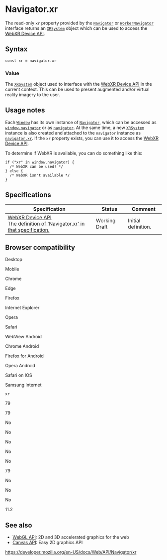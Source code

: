 # Navigator.xr

The read-only `xr` property provided by the [`Navigator`](../navigator) or [`WorkerNavigator`](../workernavigator) interface returns an [`XRSystem`](../xrsystem) object which can be used to access the [WebXR Device API](../webxr_device_api).

## Syntax

    const xr = navigator.xr

### Value

The [`XRSystem`](../xrsystem) object used to interface with the [WebXR Device API](../webxr_device_api) in the current context. This can be used to present augmented and/or virtual reality imagery to the user.

## Usage notes

Each [`Window`](../window) has its own instance of [`Navigator`](../navigator), which can be accessed as [`window.navigator`](../window/navigator) or as [`navigator`](../window/navigator). At the same time, a new [`XRSystem`](../xrsystem) instance is also created and attached to the `navigator` instance as [`navigator.xr`](xr). If the `xr` property exists, you can use it to access the [WebXR Device API](../webxr_device_api).

To determine if WebXR is available, you can do something like this:

    if ("xr" in window.navigator) {
      /* WebXR can be used! */
    } else {
      /* WebXR isn't available */
    }

## Specifications

<table><thead><tr class="header"><th>Specification</th><th>Status</th><th>Comment</th></tr></thead><tbody><tr class="odd"><td><a href="https://immersive-web.github.io/webxr/#navigator-xr-attribute">WebXR Device API<br />
<span class="small">The definition of 'Navigator.xr' in that specification.</span></a></td><td><span class="spec-wd">Working Draft</span></td><td>Initial definition.</td></tr></tbody></table>

## Browser compatibility

Desktop

Mobile

Chrome

Edge

Firefox

Internet Explorer

Opera

Safari

WebView Android

Chrome Android

Firefox for Android

Opera Android

Safari on IOS

Samsung Internet

`xr`

79

79

No

No

No

No

No

79

No

No

No

11.2

## See also

- [WebGL API](../webgl_api): 2D and 3D accelerated graphics for the web
- [Canvas API](../canvas_api): Easy 2D graphics API

<a href="https://developer.mozilla.org/en-US/docs/Web/API/Navigator/xr" class="_attribution-link">https://developer.mozilla.org/en-US/docs/Web/API/Navigator/xr</a>
